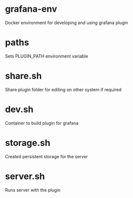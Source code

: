 # grafana-env

Docker environment for developing and using grafana plugin

# paths
Sets PLUGIN_PATH environment variable

# share.sh
Share plugin folder for editing on other system if required

# dev.sh
Container to build plugin for grafana

# storage.sh
Created persistent storage for the server

# server.sh
Runs server with the plugin

